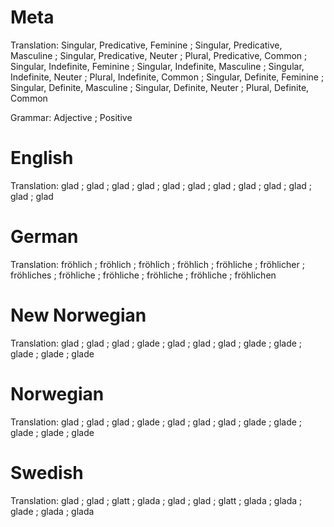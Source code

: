Meta
====

Translation: Singular, Predicative, Feminine ; Singular, Predicative, Masculine ; Singular, Predicative, Neuter ; Plural, Predicative, Common ;
             Singular, Indefinite, Feminine  ; Singular, Indefinite, Masculine  ; Singular, Indefinite, Neuter  ; Plural, Indefinite, Common  ;
             Singular, Definite, Feminine    ; Singular, Definite, Masculine    ; Singular, Definite, Neuter    ; Plural, Definite, Common

Grammar:     Adjective ; Positive



English
=======

Translation: glad ; glad ; glad ; glad ;
             glad ; glad ; glad ; glad ;
             glad ; glad ; glad ; glad



German
======

Translation: fröhlich  ; fröhlich   ; fröhlich   ; fröhlich   ;
             fröhliche ; fröhlicher ; fröhliches ; fröhliche  ;
             fröhliche ; fröhliche  ; fröhliche  ; fröhlichen



New Norwegian
=============

Translation: glad  ; glad  ; glad  ; glade ;
             glad  ; glad  ; glad  ; glade ;
             glade ; glade ; glade ; glade



Norwegian
=========

Translation: glad  ; glad  ; glad  ; glade ;
             glad  ; glad  ; glad  ; glade ;
             glade ; glade ; glade ; glade



Swedish
=======

Translation: glad  ; glad  ; glatt ; glada ;
             glad  ; glad  ; glatt ; glada ;
             glada ; glade ; glada ; glada
